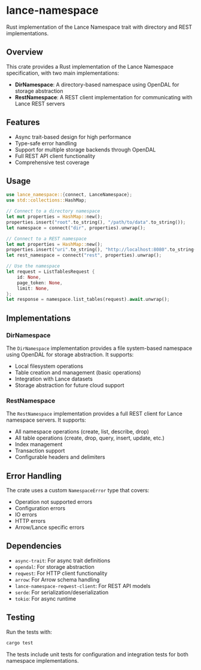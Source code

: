 # lance-namespace

Rust implementation of the Lance Namespace trait with directory and REST implementations.

## Overview

This crate provides a Rust implementation of the Lance Namespace specification, with two main implementations:

- **DirNamespace**: A directory-based namespace using OpenDAL for storage abstraction
- **RestNamespace**: A REST client implementation for communicating with Lance REST servers

## Features

- Async trait-based design for high performance
- Type-safe error handling
- Support for multiple storage backends through OpenDAL
- Full REST API client functionality
- Comprehensive test coverage

## Usage

```rust
use lance_namespace::{connect, LanceNamespace};
use std::collections::HashMap;

// Connect to a directory namespace
let mut properties = HashMap::new();
properties.insert("root".to_string(), "/path/to/data".to_string());
let namespace = connect("dir", properties).unwrap();

// Connect to a REST namespace
let mut properties = HashMap::new();
properties.insert("uri".to_string(), "http://localhost:8080".to_string());
let rest_namespace = connect("rest", properties).unwrap();

// Use the namespace
let request = ListTablesRequest {
    id: None,
    page_token: None,
    limit: None,
};
let response = namespace.list_tables(request).await.unwrap();
```

## Implementations

### DirNamespace

The `DirNamespace` implementation provides a file system-based namespace using OpenDAL for storage abstraction. It supports:

- Local filesystem operations
- Table creation and management (basic operations)
- Integration with Lance datasets
- Storage abstraction for future cloud support

### RestNamespace

The `RestNamespace` implementation provides a full REST client for Lance namespace servers. It supports:

- All namespace operations (create, list, describe, drop)
- All table operations (create, drop, query, insert, update, etc.)
- Index management
- Transaction support
- Configurable headers and delimiters

## Error Handling

The crate uses a custom `NamespaceError` type that covers:

- Operation not supported errors
- Configuration errors
- IO errors
- HTTP errors
- Arrow/Lance specific errors

## Dependencies

- `async-trait`: For async trait definitions
- `opendal`: For storage abstraction
- `reqwest`: For HTTP client functionality
- `arrow`: For Arrow schema handling
- `lance-namespace-reqwest-client`: For REST API models
- `serde`: For serialization/deserialization
- `tokio`: For async runtime

## Testing

Run the tests with:

```bash
cargo test
```

The tests include unit tests for configuration and integration tests for both namespace implementations.